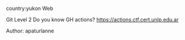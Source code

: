 country:yukon Web

Git Level 2
Do you know GH actions? https://actions.ctf.cert.unlp.edu.ar

Author: apaturlanne
